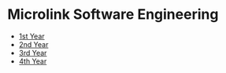 # Microlink Software Engineering

- [1st Year](./1st_year/)
- [2nd Year](./2nd_year/)
- [3rd Year](./3rd_year)
- [4th Year](./4th_year)
